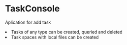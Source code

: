 # TaskConsole
<p>Aplication for add task</P>
<li>Tasks of any type can be created, queried and deleted</li>
<li>Task spaces with local files can be created</li>